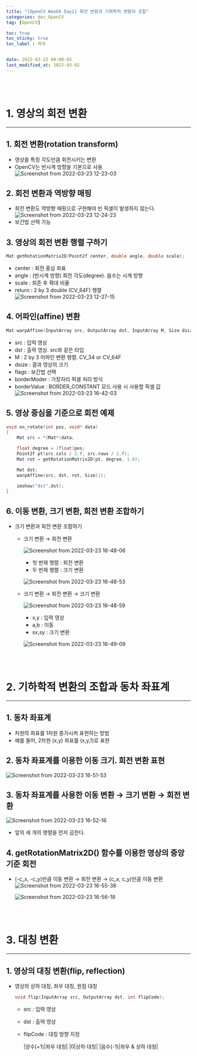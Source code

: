 ```yaml
---
title: "[OpenCV Week6 Day2] 회전 변환과 기하학적 변환의 조합"
categories: dev_OpenCV
tag: [OpenCV]

toc: true
toc_sticky: true
toc_label : 목차


date: 2022-03-22 00:00:03
last_modified_at: 2022-03-02
---
```

<br>
<br>

# 1. 영상의 회전 변환
---
## 1. 회전 변환(rotation transform)
* 영상을 특정 각도만큼 회전시키는 변환
* OpenCV는 반시계 방향을 기본으로 사용<br>
    ![Screenshot from 2022-03-23 12-23-03](https://user-images.githubusercontent.com/58837749/159617619-3ecbe84e-700d-4fe0-bfae-b566edcc6d87.png)

## 2. 회전 변환과 역방향 매핑
* 회전 변환도 역방향 매핑으로 구현해야 빈 픽셀이 발생하지 않는다.<br>
    ![Screenshot from 2022-03-23 12-24-23](https://user-images.githubusercontent.com/58837749/159617758-38ad1778-89a2-441a-9a87-ca162c9714fc.png)
* 보간법 선택 가능

## 3. 영상의 회전 변환 행렬 구하기

```cpp
Mat getRotationMatrix2D(Point2f center, double angle, double scale);
```

* center : 회전 중심 좌표
* angle : (반시계 방향) 회전 각도(degree). 음수는 시계 방향
* scale : 회준 후 확대 비율
* return : 2 by 3 double (CV_64F) 행렬<br>
    ![Screenshot from 2022-03-23 12-27-15](https://user-images.githubusercontent.com/58837749/159618080-cd58d011-8320-4c00-bc06-f306eabb9c8f.png)

## 4. 어파인(affine) 변환
```cpp
Mat warpAffine(InputArray src, OutputArray dst, InputArray M, Size dsize, int flags = INTER_LINEAR, int borderMode = BORDER_CONSTANT, xonst Scalar& boarderValue = Scalar());
```

* src : 입력 영상
* dst : 출력 영상. src와 같은 타입
* M : 2 by 3 어파인 변환 행렬. CV_34 or CV_64F
* dsize : 결과 영상의 크기
* flags : 보간법 선택
* borderModer : 가장자리 픽셀 처리 방식
* borderValue : BORDER_CONSTANT 모드 사용 시 사용할 픽셀 값<br>
    ![Screenshot from 2022-03-23 16-42-03](https://user-images.githubusercontent.com/58837749/159648084-ab0fe224-70e0-480f-aee1-8b38c5b647b7.png)

## 5. 영상 중심을 기준으로 회전 예제
```cpp
void on_rotate(int pos, void* data)
{
    Mat src = *(Mat*)data;

    float degree = (float)pos;
    Point2f pt(src.cols / 2.f, src.rows / 2.f);
    Mat rot = getRotationMatrix2D(pt, degree, 1.0);

    Mat dst;
    warpAffine(src, dst, rot, Size());

    imshow("dst",dst);
}
```

## 6. 이동 변환, 크기 변환, 회전 변환 조합하기
* 크기 변환과 회전 변환 조합하기
    - 크기 변환 → 회전 변환

        ![Screenshot from 2022-03-23 16-48-06](https://user-images.githubusercontent.com/58837749/159649090-a730fb64-e814-4581-a970-1a73425e35db.png) 

        + 첫 번재 행렬 : 회전 변환
        + 두 번재 행렬 : 크기 변환

        ![Screenshot from 2022-03-23 16-48-53](https://user-images.githubusercontent.com/58837749/159649273-2a983072-818d-405f-849b-e6f392542ed6.png)

    - 크기 변환 → 회전 변환 → 크기 변환

        ![Screenshot from 2022-03-23 16-48-59](https://user-images.githubusercontent.com/58837749/159649276-427839d4-4802-461f-b6f0-c726f4616415.png)

        + x,y : 입력 영상
        + a,b : 이동
        + sx,sy : 크기 변환 

        ![Screenshot from 2022-03-23 16-49-09](https://user-images.githubusercontent.com/58837749/159649278-5e0b93a6-ab87-43b4-a1ae-b8354525ffb3.png)
     
<br>
<br>


# 2. 기하학적 변환의 조합과 동차 좌표계
---
## 1. 동차 좌표계
* 차원의 좌표를 1차원 증가시켜 표현하는 방법
* 예를 들어, 2차원 (x,y) 좌표를 (x,y,1)로 표현

## 2. 동차 좌표계를 이용한 이동 크기. 회전 변환 표현
![Screenshot from 2022-03-23 16-51-53](https://user-images.githubusercontent.com/58837749/159649758-fe2de4ec-f8aa-44d0-82aa-ba3e28a90142.png)

## 3. 동차 좌표계를 사용한 이동 변환 → 크기 변환 → 회전 변환
![Screenshot from 2022-03-23 16-52-16](https://user-images.githubusercontent.com/58837749/159649763-93f14410-92c0-47df-a474-9517b65df760.png)

* 앞의 세 개의 행렬을 먼저 곱한다.


## 4. getRotationMatrix2D() 함수를 이용한 영상의 중앙 기준 회전
* (-c_x, -c_y)만큼 이동 변환 → 회전 변환 → (c_x, c_y)만큼 이동 변환
    ![Screenshot from 2022-03-23 16-55-38](https://user-images.githubusercontent.com/58837749/159650328-9e7214c0-083e-44d6-9226-15cf34578a54.png)

    ![Screenshot from 2022-03-23 16-56-18](https://user-images.githubusercontent.com/58837749/159650442-3214bd7a-07c6-4cc0-8d5c-bcbf07f4d719.png)

<br>
<br>

# 3. 대칭 변환
---
## 1. 영상의 대칭 변환(flip, reflection)
* 영상의 상하 대칭, 좌우 대칭, 원점 대칭

     ```cpp
     void flip(InputArray src, OutputArray dst, int flipCode);
     ```
    - src : 입력 영상
    - dst : 출력 영상
    - flipCode : 대칭 방향 지정

        |양수(+1)|좌우 대칭|
        |0|상하 대칭|
        |음수(-1)|좌우 & 상하 대칭| 

<br>
<br>